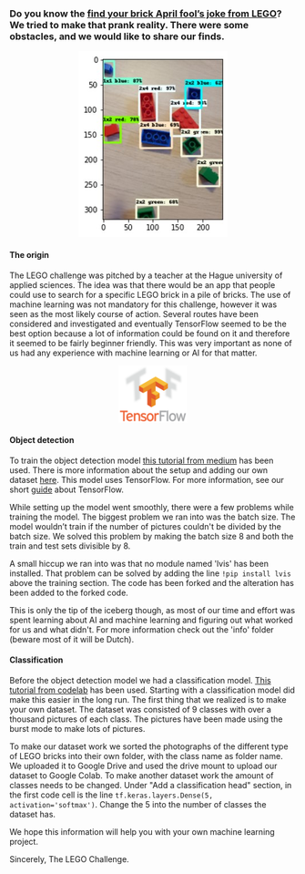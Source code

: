 ### Do you know the [find your brick April fool’s joke from LEGO](https://twitter.com/LEGO_Group/status/1112625676836880384?ref_src=twsrc%5Etfw%7Ctwcamp%5Etweetembed%7Ctwterm%5E1112625676836880384%7Ctwgr%5E%7Ctwcon%5Es1_&ref_url=https%3A%2F%2Fbrickshow.com%2F2019%2F04%2Fa-look-at-legos-april-fools-prank-for-2019%2F "the tweet from LEGO")? We tried to make that prank reality. There were some obstacles, and we would like to share our finds.

<p align="center"><img src="https://github.com/LEGO-challenge/LEGO-dataset/blob/main/ReadMePictures/Results.jpg"/ alt="accurate object detection results"  width="262" height="326"></p>

#### The origin
The LEGO challenge was pitched by a teacher at the Hague university of applied sciences. The idea was that there would be an app that people could use to search for a specific LEGO brick in a pile of bricks. The use of machine learning was not mandatory for this challenge, however it was seen as the most likely course of action. Several routes have been considered and investigated and eventually TensorFlow seemed to be the best option because a lot of information could be found on it and therefore it seemed to be fairly beginner friendly. This was very important as none of us had any experience with machine learning or AI for that matter.

<p align="center"><img src="https://github.com/LEGO-challenge/LEGO-dataset/blob/main/ReadMePictures/1200px-TensorFlowLogo.svg.png"/ alt="TensorFlow Logo"  width="120" height="100"></p>

#### Object detection
To train the object detection model [this tutorial from medium](https://medium.com/swlh/tensorflow-2-object-detection-api-with-google-colab-b2af171e81cc) has been used. There is more information about the setup and adding our own dataset [here](info/SetUp.md). This model uses TensorFlow. For more information, see our short [guide](info/SetUp.md) about TensorFlow.  

While setting up the model went smoothly, there were a few problems while training the model. The biggest problem we ran into was the batch size. The model wouldn’t train if the number of pictures couldn't be divided by the batch size. We solved this problem by making the batch size 8 and both the train and test sets divisible by 8. 

A small hiccup we ran into was that no module named 'lvis' has been installed. That problem can be solved by adding the line `!pip install lvis` above the training section. The code has been forked and the alteration has been added to the forked code.

This is only the tip of the iceberg though, as most of our time and effort was spent learning about AI and machine learning and figuring out what worked for us and what didn't. For more information check out the 'info' folder (beware most of it will be Dutch).

#### Classification
Before the object detection model we had a classification model. [This tutorial from codelab](https://codelabs.developers.google.com/codelabs/recognize-flowers-with-tensorflow-on-android#0 "the tutorial") has been used. Starting with a classification model did make this easier in the long run. The first thing that we realized is to make your own dataset. The dataset was consisted of 9 classes with over a thousand pictures of each class. The pictures have been made using the burst mode to make lots of pictures.

To make our dataset work we sorted the photographs of the different type of LEGO bricks into their own folder, with the class name as folder name. We uploaded it to Google Drive and used the drive mount to upload our dataset to Google Colab. To make another dataset work the amount of classes needs to be changed. Under "Add a classification head" section, in the first code cell is the line `tf.keras.layers.Dense(5, activation='softmax')`. Change the 5 into the number of classes the dataset has. 

We hope this information will help you with your own machine learning project.

Sincerely, 
The LEGO Challenge.
